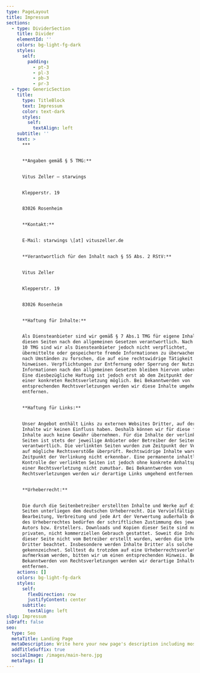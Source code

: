 ```yaml
---
type: PageLayout
title: Impressum
sections:
  - type: DividerSection
    title: Divider
    elementId: ''
    colors: bg-light-fg-dark
    styles:
      self:
        padding:
          - pt-3
          - pl-3
          - pb-3
          - pr-3
  - type: GenericSection
    title:
      type: TitleBlock
      text: Impressum
      color: text-dark
      styles:
        self:
          textAlign: left
    subtitle: ''
    text: >
      ***


      **Angaben gemäß § 5 TMG:**


      Vitus Zeller – starwings


      Klepperstr. 19


      83026 Rosenheim


      **Kontakt:**


      E-Mail: starwings \[at] vituszeller.de


      **Verantwortlich für den Inhalt nach § 55 Abs. 2 RStV:**


      Vitus Zeller


      Klepperstr. 19


      83026 Rosenheim


      **Haftung für Inhalte:**


      Als Diensteanbieter sind wir gemäß § 7 Abs.1 TMG für eigene Inhalte auf
      diesen Seiten nach den allgemeinen Gesetzen verantwortlich. Nach §§ 8 bis
      10 TMG sind wir als Diensteanbieter jedoch nicht verpflichtet,
      übermittelte oder gespeicherte fremde Informationen zu überwachen oder
      nach Umständen zu forschen, die auf eine rechtswidrige Tätigkeit
      hinweisen. Verpflichtungen zur Entfernung oder Sperrung der Nutzung von
      Informationen nach den allgemeinen Gesetzen bleiben hiervon unberührt.
      Eine diesbezügliche Haftung ist jedoch erst ab dem Zeitpunkt der Kenntnis
      einer konkreten Rechtsverletzung möglich. Bei Bekanntwerden von
      entsprechenden Rechtsverletzungen werden wir diese Inhalte umgehend
      entfernen.


      **Haftung für Links:**


      Unser Angebot enthält Links zu externen Websites Dritter, auf deren
      Inhalte wir keinen Einfluss haben. Deshalb können wir für diese fremden
      Inhalte auch keine Gewähr übernehmen. Für die Inhalte der verlinkten
      Seiten ist stets der jeweilige Anbieter oder Betreiber der Seiten
      verantwortlich. Die verlinkten Seiten wurden zum Zeitpunkt der Verlinkung
      auf mögliche Rechtsverstöße überprüft. Rechtswidrige Inhalte waren zum
      Zeitpunkt der Verlinkung nicht erkennbar. Eine permanente inhaltliche
      Kontrolle der verlinkten Seiten ist jedoch ohne konkrete Anhaltspunkte
      einer Rechtsverletzung nicht zumutbar. Bei Bekanntwerden von
      Rechtsverletzungen werden wir derartige Links umgehend entfernen.


      **Urheberrecht:**


      Die durch die Seitenbetreiber erstellten Inhalte und Werke auf diesen
      Seiten unterliegen dem deutschen Urheberrecht. Die Vervielfältigung,
      Bearbeitung, Verbreitung und jede Art der Verwertung außerhalb der Grenzen
      des Urheberrechtes bedürfen der schriftlichen Zustimmung des jeweiligen
      Autors bzw. Erstellers. Downloads und Kopien dieser Seite sind nur für den
      privaten, nicht kommerziellen Gebrauch gestattet. Soweit die Inhalte auf
      dieser Seite nicht vom Betreiber erstellt wurden, werden die Urheberrechte
      Dritter beachtet. Insbesondere werden Inhalte Dritter als solche
      gekennzeichnet. Solltest du trotzdem auf eine Urheberrechtsverletzung
      aufmerksam werden, bitten wir um einen entsprechenden Hinweis. Bei
      Bekanntwerden von Rechtsverletzungen werden wir derartige Inhalte umgehend
      entfernen.
    actions: []
    colors: bg-light-fg-dark
    styles:
      self:
        flexDirection: row
        justifyContent: center
      subtitle:
        textAlign: left
slug: Impressum
isDraft: false
seo:
  type: Seo
  metaTitle: Landing Page
  metaDescription: Write here your new page's description including most relevant keywords.
  addTitleSuffix: true
  socialImage: /images/main-hero.jpg
  metaTags: []
---
```

